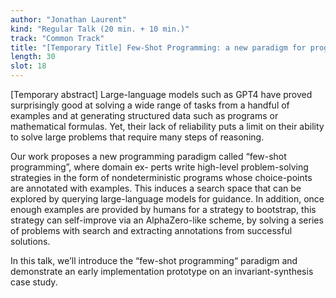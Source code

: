 ```yaml
---
author: "Jonathan Laurent"
kind: "Regular Talk (20 min. + 10 min.)"
track: "Common Track"
title: "[Temporary Title] Few-Shot Programming: a new paradigm for programming with large language models"
length: 30
slot: 18
---
```


[Temporary abstract] Large-language models such as GPT4 have proved surprisingly good at solving a wide range of tasks from a handful of examples and at generating structured data such as programs or mathematical formulas. Yet, their lack of reliability puts a limit on their ability to solve large problems that require many steps of reasoning.

Our work proposes a new programming paradigm called “few-shot programming”, where domain ex- perts write high-level problem-solving strategies in the form of nondeterministic programs whose choice-points are annotated with examples. This induces a search space that can be explored by querying large-language models for guidance. In addition, once enough examples are provided by humans for a strategy to bootstrap, this strategy can self-improve via an AlphaZero-like scheme, by solving a series of problems with search and extracting annotations from successful solutions.

In this talk, we’ll introduce the “few-shot programming“ paradigm and demonstrate an early implementation prototype on an invariant-synthesis case study.
